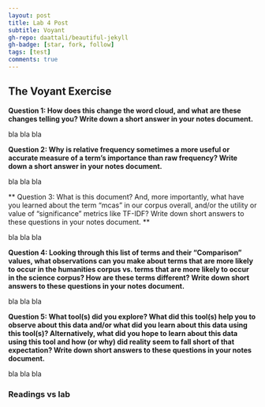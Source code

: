 ```yaml
---
layout: post
title: Lab 4 Post
subtitle: Voyant
gh-repo: daattali/beautiful-jekyll
gh-badge: [star, fork, follow]
tags: [test]
comments: true
---
```

## The Voyant Exercise

**Question 1: How does this change the word cloud, and what are these changes telling you? Write down a short answer in your notes document.**

bla bla bla

**Question 2: Why is relative frequency sometimes a more useful or accurate measure of a term’s importance than raw frequency? Write down a short answer in your notes document.**

bla bla bla

** Question 3: What is this document? And, more importantly, what have you learned about the term “mcas” in our corpus overall, and/or the utility or value of “significance” metrics like TF-IDF? Write down short answers to these questions in your notes document. **

bla bla bla

**Question 4: Looking through this list of terms and their “Comparison” values, what observations can you make about terms that are more likely to occur in the humanities corpus vs. terms that are more likely to occur in the science corpus? How are these terms different? Write down short answers to these questions in your notes document.**

bla bla bla

**Question 5: What tool(s) did you explore? What did this tool(s) help you to observe about this data and/or what did you learn about this data using this tool(s)? Alternatively, what did you hope to learn about this data using this tool and how (or why) did reality seem to fall short of that expectation? Write down short answers to these questions in your notes document.**

bla bla bla

### Readings vs lab
